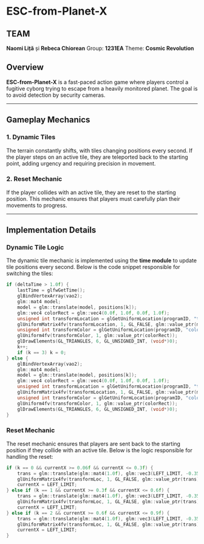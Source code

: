 # ESC-from-Planet-X

## TEAM
**Naomi Liță** și **Rebeca Chiorean** Group: **1231EA** Theme: **Cosmic Revolution**

## Overview
**ESC-from-Planet-X** is a fast-paced action game where players control a fugitive cyborg trying to escape from a heavily monitored planet. The goal is to avoid detection by security cameras.

---

## Gameplay Mechanics

### 1. Dynamic Tiles  
The terrain constantly shifts, with tiles changing positions every second. If the player steps on an active tile, they are teleported back to the starting point, adding urgency and requiring precision in movement.

### 2. Reset Mechanic  
If the player collides with an active tile, they are reset to the starting position. This mechanic ensures that players must carefully plan their movements to progress.

---

## Implementation Details  

### Dynamic Tile Logic  
The dynamic tile mechanic is implemented using the **time module** to update tile positions every second. Below is the code snippet responsible for switching the tiles:

```cpp
if (deltaTime > 1.0f) {
    lastTime = glfwGetTime();
    glBindVertexArray(vao2);
    glm::mat4 model;
    model = glm::translate(model, positions[k]);
    glm::vec4 colorRect = glm::vec4(0.0f, 1.0f, 0.0f, 1.0f);
    unsigned int transformLocation = glGetUniformLocation(programID, "transform");
    glUniformMatrix4fv(transformLocation, 1, GL_FALSE, glm::value_ptr(model));
    unsigned int transformColor = glGetUniformLocation(programID, "color");
    glUniform4fv(transformColor, 1, glm::value_ptr(colorRect));
    glDrawElements(GL_TRIANGLES, 6, GL_UNSIGNED_INT, (void*)0);
    k++;
    if (k == 3) k = 0;
} else {
    glBindVertexArray(vao2);
    glm::mat4 model;
    model = glm::translate(model, positions[k]);
    glm::vec4 colorRect = glm::vec4(0.0f, 1.0f, 0.0f, 1.0f);
    unsigned int transformLocation = glGetUniformLocation(programID, "transform");
    glUniformMatrix4fv(transformLocation, 1, GL_FALSE, glm::value_ptr(model));
    unsigned int transformColor = glGetUniformLocation(programID, "color");
    glUniform4fv(transformColor, 1, glm::value_ptr(colorRect));
    glDrawElements(GL_TRIANGLES, 6, GL_UNSIGNED_INT, (void*)0);
}
```

### Reset Mechanic  
The reset mechanic ensures that players are sent back to the starting position if they collide with an active tile. Below is the logic responsible for handling the reset:

```cpp
if (k == 0 && currentX >= 0.06f && currentX <= 0.3f) {
    trans = glm::translate(glm::mat4(1.0f), glm::vec3(LEFT_LIMIT, -0.35f, 0.0f));
    glUniformMatrix4fv(transformLoc, 1, GL_FALSE, glm::value_ptr(trans));
    currentX = LEFT_LIMIT;
} else if (k == 1 && currentX >= 0.3f && currentX <= 0.6f) {
    trans = glm::translate(glm::mat4(1.0f), glm::vec3(LEFT_LIMIT, -0.35f, 0.0f));
    glUniformMatrix4fv(transformLoc, 1, GL_FALSE, glm::value_ptr(trans));
    currentX = LEFT_LIMIT;
} else if (k == 2 && currentX >= 0.6f && currentX <= 0.9f) {
    trans = glm::translate(glm::mat4(1.0f), glm::vec3(LEFT_LIMIT, -0.35f, 0.0f));
    glUniformMatrix4fv(transformLoc, 1, GL_FALSE, glm::value_ptr(trans));
    currentX = LEFT_LIMIT;
}
```
